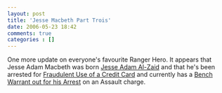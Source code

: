 ```yaml
---
layout: post
title: 'Jesse Macbeth Part Trois'
date: 2006-05-23 18:42
comments: true
categories : []
---  
```


One more update on everyone's favourite Ranger Hero. It appears that Jesse Adam Macbeth was born <a href="http://www.cosc.co.pima.az.us/record_search/casesearch.asp?casenum=C234837">Jesse Adam Al-Zaid</a> and that he's been arrested for <a href="http://www.supreme.state.az.us/publicaccess/notification/casedetail.asp?cs_id=isskscme&crt_name=Pima%20Justice">Fraudulent Use of a Credit Card</a> and currently has a <a href="http://www.co.pierce.wa.us/cfapps/linx/calendar/GetCriminalCase.cfm?cause_num=06-1-01994-8">Bench Warrant out for his Arrest</a> on an Assault charge. 

